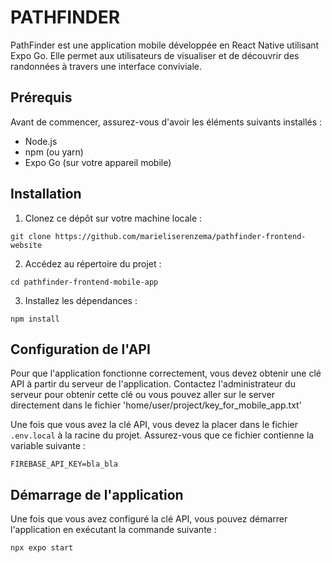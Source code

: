 # PATHFINDER

PathFinder est une application mobile développée en React Native utilisant Expo Go. Elle permet aux utilisateurs de visualiser et de découvrir des randonnées à travers une interface conviviale.

## Prérequis

Avant de commencer, assurez-vous d'avoir les éléments suivants installés :

- Node.js
- npm (ou yarn)
- Expo Go (sur votre appareil mobile)

## Installation

1. Clonez ce dépôt sur votre machine locale :

```
git clone https://github.com/marieliserenzema/pathfinder-frontend-website
```

2. Accédez au répertoire du projet :

```
cd pathfinder-frontend-mobile-app
```

3. Installez les dépendances :

```
npm install
```


## Configuration de l'API

Pour que l'application fonctionne correctement, vous devez obtenir une clé API à partir du serveur de l'application. 
Contactez l'administrateur du serveur pour obtenir cette clé ou vous pouvez aller sur le server directement dans le fichier 'home/user/project/key_for_mobile_app.txt'

Une fois que vous avez la clé API, vous devez la placer dans le fichier `.env.local` à la racine du projet. 
Assurez-vous que ce fichier contienne la variable suivante :
```
FIREBASE_API_KEY=bla_bla
```


## Démarrage de l'application

Une fois que vous avez configuré la clé API, vous pouvez démarrer l'application en exécutant la commande suivante :

```
npx expo start
```



